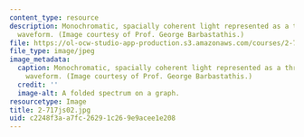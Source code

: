 ```yaml
---
content_type: resource
description: Monochromatic, spacially coherent light represented as a three-dimensional
  waveform. (Image courtesy of Prof. George Barbastathis.)
file: https://ol-ocw-studio-app-production.s3.amazonaws.com/courses/2-717j-optical-engineering-spring-2002/c2248f3aa7fc26291c269e9acee1e208_2-717js02.jpg
file_type: image/jpeg
image_metadata:
  caption: Monochromatic, spacially coherent light represented as a three-dimensional
    waveform. (Image courtesy of Prof. George Barbastathis.)
  credit: ''
  image-alt: A folded spectrum on a graph.
resourcetype: Image
title: 2-717js02.jpg
uid: c2248f3a-a7fc-2629-1c26-9e9acee1e208
---
```


